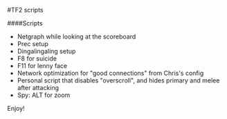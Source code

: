 ﻿#TF2 scripts  
  
####Scripts  
- Netgraph while looking at the scoreboard  
- Prec setup  
- Dingalingaling setup  
- F8 for suicide  
- F11 for lenny face 
- Network optimization for "good connections" from Chris's config  
- Personal script that disables "overscroll", and hides primary and melee after attacking  
- Spy: ALT for zoom
  
Enjoy!

